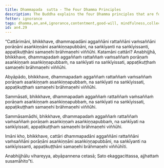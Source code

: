 ```yaml
---
title: Dhammapada  sutta - The Four Dhamma Principles
description: The Buddha explains the four Dhamma principles that are foremost, ancient, rooted in tradition, timeless, and pure.
fetter: ignorance
tags: dhamma,an,an4,ignorance,contentment,good-will, mindfulness,collectedness
id: an4.29
---
```


“Cattārimāni, bhikkhave, dhammapadāni aggaññāni rattaññāni vaṁsaññāni porāṇāni asaṅkiṇṇāni asaṅkiṇṇapubbāni, na saṅkīyanti na saṅkīyissanti, appaṭikuṭṭhāni samaṇehi brāhmaṇehi viññūhi. Katamāni cattāri? Anabhijjhā, bhikkhave, dhammapadaṁ aggaññaṁ rattaññaṁ vaṁsaññaṁ porāṇaṁ asaṅkiṇṇaṁ asaṅkiṇṇapubbaṁ, na saṅkīyati na saṅkīyissati, appaṭikuṭṭhaṁ samaṇehi brāhmaṇehi viññūhi.

Abyāpādo, bhikkhave, dhammapadaṁ aggaññaṁ rattaññaṁ vaṁsaññaṁ porāṇaṁ asaṅkiṇṇaṁ asaṅkiṇṇapubbaṁ, na saṅkīyati na saṅkīyissati, appaṭikuṭṭhaṁ samaṇehi brāhmaṇehi viññūhi.

Sammāsati, bhikkhave, dhammapadaṁ aggaññaṁ rattaññaṁ vaṁsaññaṁ porāṇaṁ asaṅkiṇṇaṁ asaṅkiṇṇapubbaṁ, na saṅkīyati na saṅkīyissati, appaṭikuṭṭhaṁ samaṇehi brāhmaṇehi viññūhi.

Sammāsamādhi, bhikkhave, dhammapadaṁ aggaññaṁ rattaññaṁ vaṁsaññaṁ porāṇaṁ asaṅkiṇṇaṁ asaṅkiṇṇapubbaṁ, na saṅkīyati na saṅkīyissati, appaṭikuṭṭhaṁ samaṇehi brāhmaṇehi viññūhi.

Imāni kho, bhikkhave, cattāri dhammapadāni aggaññāni rattaññāni vaṁsaññāni porāṇāni asaṅkiṇṇāni asaṅkiṇṇapubbāni, na saṅkīyanti na saṅkīyissanti, appaṭikuṭṭhāni samaṇehi brāhmaṇehi viññūhīti.

Anabhijjhālu vihareyya,
abyāpannena cetasā;
Sato ekaggacittassa,
ajjhattaṁ susamāhito”ti.
